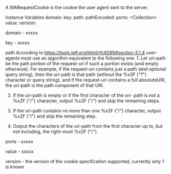 A WARequestCookie is the cookie the user agent sent to the server.

Instance Variables
	domain:			<String>
	key:			<String>
	path:			<String>
	pathEncoded:	<String>
	ports:			<Collection<Integer>>
	value:			<String>
	version:			<Integer>

domain
	- xxxxx

key
	- xxxxx

path
	According to https://tools.ietf.org/html/rfc6265#section-5.1.4 user-agents must use an algorithm equivalent to the following one:
	 1.  Let uri-path be the path portion of the request-uri if such a
       portion exists (and empty otherwise).  For example, if the
       request-uri contains just a path (and optional query string),
       then the uri-path is that path (without the %x3F ("?") character
       or query string), and if the request-uri contains a full
       absoluteURI, the uri-path is the path component of that URI.

   2.  If the uri-path is empty or if the first character of the uri-
       path is not a %x2F ("/") character, output %x2F ("/") and skip
       the remaining steps.

   3.  If the uri-path contains no more than one %x2F ("/") character,
       output %x2F ("/") and skip the remaining step.

   4.  Output the characters of the uri-path from the first character up
       to, but not including, the right-most %x2F ("/").

ports
	- xxxxx

value
	- xxxxx

version
	- the version of the cookie specification supported, currently only 1 is known
